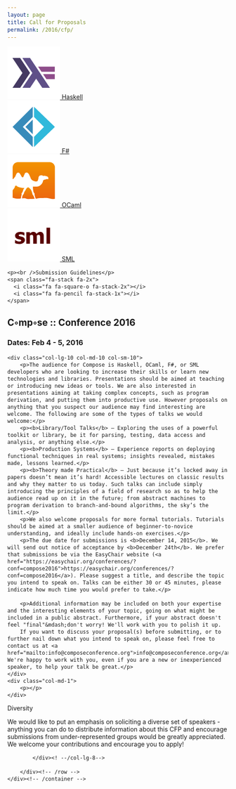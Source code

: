 ```yaml
---
layout: page
title: Call for Proposals
permalink: /2016/cfp/
---
```


<div class="col-lg-4 col-md-4 col-sm-4 name">
    <div class="row">
        <div class="col-lg-3 col-md-3 col-sm-3 col-xs-3 logo">
            <a class="haskell" href="https://www.haskell.org">
            <img class="img-responsive" src="/assets/img/logos/haskell_color.png">
            Haskell
            </a>
        </div>
        <div class="col-lg-3 col-md-3 col-sm-3 col-xs-3 logo">
            <a class="fsharp" href="http://fsharp.org/">
            <img class="img-responsive" src="/assets/img/logos/fsharp_color.png">
            F#
            </a>
        </div>
        <div class="col-lg-3 col-md-3 col-sm-3 col-xs-3 logo">
            <a class="ocaml" href="https://ocaml.org/">
            <img class="img-responsive" src="/assets/img/logos/ocaml_color.png">
            OCaml
            </a>
        </div>
        <div class="col-lg-3 col-md-3 col-sm-3 col-xs-3 logo">
            <a class="sml" href="http://sml-family.org/">
            <img class="img-responsive" src="/assets/img/logos/sml_color.png">
            SML
            </a>
        </div>
    </div>

    <p><br />Submission Guidelines</p>
    <span class="fa-stack fa-2x">
      <i class="fa fa-square-o fa-stack-2x"></i>
      <i class="fa fa-pencil fa-stack-1x"></i>
    </span>
</div><!--/col-lg-4-->

<div class="col-lg-8 col-md-8 col-sm-8 name-desc">
    <h2>C◦mp◦se :: Conference 2016</h2>
    <h3>Dates: Feb 4 - 5, 2016</h3>
    <div class="name-zig"></div>

    <div class="col-lg-10 col-md-10 col-sm-10">
        <p>The audience for Compose is Haskell, OCaml, F#, or SML developers who are looking to increase their skills or learn new technologies and libraries. Presentations should be aimed at teaching or introducing new ideas or tools. We are also interested in presentations aiming at taking complex concepts, such as program derivation, and putting them into productive use. However proposals on anything that you suspect our audience may find interesting are welcome. The following are some of the types of talks we would welcome:</p>
        <p><b>Library/Tool Talks</b> — Exploring the uses of a powerful toolkit or library, be it for parsing, testing, data access and analysis, or anything else.</p>
        <p><b>Production Systems</b> — Experience reports on deploying functional techniques in real systems; insights revealed, mistakes made, lessons learned.</p>
        <p><b>Theory made Practical</b> — Just because it’s locked away in papers doesn’t mean it’s hard! Accessible lectures on classic results and why they matter to us today. Such talks can include simply introducing the principles of a field of research so as to help the audience read up on it in the future; from abstract machines to program derivation to branch-and-bound algorithms, the sky’s the limit.</p>
        <p>We also welcome proposals for more formal tutorials. Tutorials should be aimed at a smaller audience of beginner-to-novice understanding, and ideally include hands-on exercises.</p>
        <p>The due date for submissions is <b>December 14, 2015</b>. We will send out notice of acceptance by <b>December 24th</b>. We prefer that submissions be via the EasyChair website (<a href="https://easychair.org/conferences/?conf=compose2016">https://easychair.org/conferences/?conf=compose2016</a>). Please suggest a title, and describe the topic you intend to speak on. Talks can be either 30 or 45 minutes, please indicate how much time you would prefer to take.</p>

        <p>Additional information may be included on both your expertise and the interesting elements of your topic, going on what might be included in a public abstract. Furthermore, if your abstract doesn't feel "final"&mdash;don't worry! We'll work with you to polish it up.
        If you want to discuss your proposal(s) before submitting, or to further nail down what you intend to speak on, please feel free to contact us at <a href="mailto:info@composeconference.org">info@composeconference.org</a>. We're happy to work with you, even if you are a new or inexperienced speaker, to help your talk be great.</p>
    </div>
    <div class="col-md-1">
        <p></p>
    </div>

</div><!--/col-lg-8-->

<div id="diversity">
    <div class="container">
        <div class="row">
            <div class="col-lg-4 col-md-4 col-sm-4 name">
                <p>Diversity</p>
            </div><! --/col-lg-4-->
            <div class="col-lg-8 col-md-8 col-sm-8 name-desc">
                <div class="col-md-9 col-md-9 col-sm-9">
                    <p>We would like to put an emphasis on soliciting a diverse set of speakers - anything you can do to distribute information about this CFP and encourage submissions from under-represented groups would be greatly appreciated. We welcome your contributions and encourage you to apply!</p>
                </div>
                <div class="col-md-1">
                    <p></p>
                </div>

            </div><! --/col-lg-8-->

        </div><!-- /row -->
    </div><!-- /container -->
</div><!-- /diversity -->
